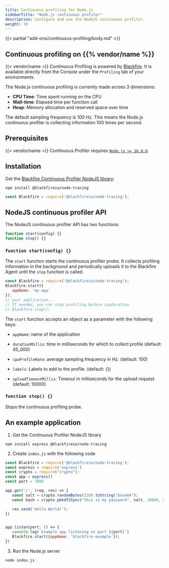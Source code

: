 ```yaml
---
title: Continuous profiling for Node.js
sidebarTitle: "Node.js continuous profiler"
description: Configure and use the NodeJS continuous profiler.
weight: 30
---
```


{{< partial "add-ons/continuous-profiling/body.md" >}}

## Continuous profiling on {{% vendor/name %}}

{{< vendor/name >}} Continuous Profiling is powered by [Blackfire](../../../increase-observability/application-metrics/blackfire.md).
It is available directly from the Console under the `Profiling` tab of your environments.

The Node.js continuous profiling is currently made across 3 dimensions:
- **CPU Time**:  Time spent running on the CPU
- **Wall-time**: Elapsed time per function call
- **Heap**: Memory allocation and reserved space over time

The default sampling frequency is 100 Hz. This means the Node.js continuous profiler is
collecting information 100 times per second.

## Prerequisites

{{< vendor/name >}} Continuous Profiler requires [`Node.js >= 16.0.0`](/languages/nodejs/_index.md).

## Installation

Get the [Blackfire Continuous Profiler NodeJS library](https://github.com/blackfireio/node-continuous-profiling/):

```shell
npm install @blackfireio/node-tracing
```

```js
const Blackfire = require('@blackfireio/node-tracing');
```

## NodeJS continuous profiler API

The NodeJS continuous profiler API has two functions:

```js
function start(config) {}
function stop() {}
```

### `function start(config) {}`

The `start` function starts the continuous profiler probe.
It collects profiling information in the background and periodically uploads it to the Blackfire Agent until the `stop` function is called.

```js
const Blackfire = require('@blackfireio/node-tracing');
Blackfire.start({
   appName: 'my-app'
});
// your application...
// If needed, you can stop profiling before cpuDuration
// Blackfire.stop();
```

The `start` function accepts an object as a parameter with the following keys:

- `appName`: name of the application

- `durationMillis`: time in milliseconds for which to collect profile (default: 45_000)

- `cpuProfileRate`: average sampling frequency in Hz. (default: 100)

- `labels`: Labels to add to the profile. (default: {})

- `uploadTimeoutMillis`: Timeout in milliseconds for the upload request (default: 10000)

### `function stop() {}`

Stops the continuous profiling probe.

## An example application

1. Get the Continuous Profiler NodeJS library

```shell
npm install express @blackfireio/node-tracing
```

2. Create `index.js` with the following code

```js
const Blackfire = require('@blackfireio/node-tracing');
const express = require('express')
const crypto = require("crypto");
const app = express()
const port = 3000

app.get('/', (req, res) => {
   const salt = crypto.randomBytes(128).toString("base64");
   const hash = crypto.pbkdf2Sync("this is my password", salt, 10000, 512, "sha512");

   res.send('Hello World!');
})


app.listen(port, () => {
   console.log(`Example app listening on port ${port}`)
   Blackfire.start({appName: 'blackfire-example'});
})
```

3. Run the Node.js server

```bash
node index.js